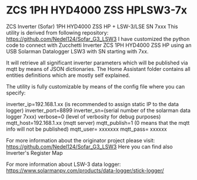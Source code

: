 # ZCS 1PH HYD4000 ZSS HPLSW3-7x
ZCS Inverter (Sofar) 1PH HYD4000 ZSS HP + LSW-3/LSE SN 7xxx
This utility is derived from following repository:
https://github.com/Nedel124/Sofar_G3_LSW3
I have customized the python code to connect with Zucchetti Inverter ZCS 1PH HYD4000 ZSS HP using an USB Solarman Datalogger LSW3 with SN starting with 7xx.

It will retrieve all significant inverter parameters which will be published via mqtt by means of JSON dictionaries.
The Home Assistant folder contains all entities definitions which are mostly self explained.

The utility is fully customizable by means of the config file where you can specify:

inverter_ip=192.168.1.xx (is recommended to assign static IP to the data logger)
inverter_port=8899
inverter_sn=(serial number of the solarman data logger 7xxx)
verbose=0 (level of verbosity for debug purposes)
mqtt_host=192.168.1.xx (mqtt server)
mqtt_publish=1 (0 means that the mqtt info will not be published)
mqtt_user= xxxxxxx
mqtt_pass= xxxxxx

For more information about the originator project please visit:
https://github.com/Nedel124/Sofar_G3_LSW3
Here you can find also Inverter's Register Map

For more information about LSW-3 data logger:
https://www.solarmanpv.com/products/data-logger/stick-logger/
